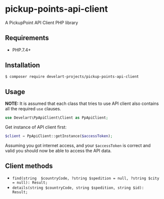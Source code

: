 # pickup-points-api-client

A PickupPoint API Client PHP library

## Requirements

* PHP.7.4+

## Installation

```bash
$ composer require develart-projects/pickup-points-api-client
```

## Usage

**NOTE:** It is assumed that each class that tries to use API client also contains
all the required `use` clauses.

```php
use Develart\PpApiClient\Client as PpApiClient;
```


Get instance of API client first:

```php
$client = PpApiClient::getInstance($accessToken);
```

Assuming you got internet access, and your `$accessToken` is correct and valid you should now be
able to access the API data.

## Client methods

* `find(string  $countryCode, ?string $spedition = null, ?string $city = null): Result;`
* `details(string $countryCode, string $spedition, string $id): Result;`
